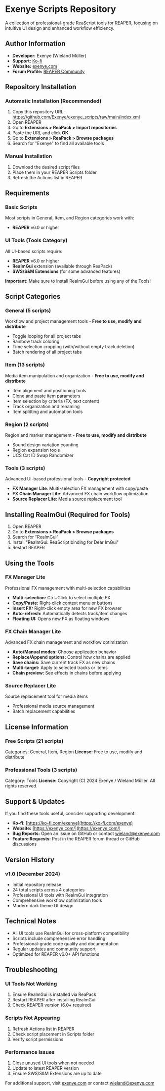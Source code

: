 # Exenye Scripts Repository

A collection of professional-grade ReaScript tools for REAPER, focusing on intuitive UI design and enhanced workflow efficiency.

## Author Information
- **Developer:** Exenye (Wieland Müller)
- **Support:** [Ko-fi](https://ko-fi.com/exenye)
- **Website:** [exenye.com](https://exenye.com/)
- **Forum Profile:** [REAPER Community](https://forum.cockos.com/member.php?u=165083)

## Repository Installation

### Automatic Installation (Recommended)
1. Copy this repository URL: https://github.com/Exenye/exenye_scripts/raw/main/index.xml
2. Open REAPER
3. Go to **Extensions > ReaPack > Import repositories**
4. Paste the URL and click **OK**
5. Go to **Extensions > ReaPack > Browse packages**
6. Search for "Exenye" to find all available tools

### Manual Installation
1. Download the desired script files
2. Place them in your REAPER Scripts folder
3. Refresh the Actions list in REAPER

## Requirements

### Basic Scripts
Most scripts in General, Item, and Region categories work with:
- **REAPER** v6.0 or higher

### UI Tools (Tools Category)
All UI-based scripts require:
- **REAPER** v6.0 or higher
- **ReaImGui** extension (available through ReaPack)
- **SWS/S&M Extensions** (for some advanced features)

**Important:** Make sure to install ReaImGui before using any of the Tools!

## Script Categories

### General (5 scripts)
Workflow and project management tools - **Free to use, modify and distribute**
- Toggle looping for all project tabs
- Rainbow track coloring
- Time selection cropping (with/without empty track deletion)
- Batch rendering of all project tabs

### Item (13 scripts)
Media item manipulation and organization - **Free to use, modify and distribute**
- Item alignment and positioning tools
- Clone and paste item parameters
- Item selection by criteria (FX, text content)
- Track organization and renaming
- Item splitting and automation tools

### Region (2 scripts)
Region and marker management - **Free to use, modify and distribute**
- Sound design variation counting
- Region expansion tools
- UCS Cat ID Swap Randomizer

### Tools (3 scripts)
Advanced UI-based professional tools - **Copyright protected**
- **FX Manager Lite**: Multi-selection FX management with copy/paste
- **FX Chain Manager Lite**: Advanced FX chain workflow optimization
- **Source Replacer Lite**: Media source replacement tool

## Installing ReaImGui (Required for Tools)
1. Open REAPER
2. Go to **Extensions > ReaPack > Browse packages**
3. Search for "ReaImGui"
4. Install "ReaImGui: ReaScript binding for Dear ImGui"
5. Restart REAPER

## Using the Tools

### FX Manager Lite
Professional FX management with multi-selection capabilities
- **Multi-selection:** Ctrl+Click to select multiple FX
- **Copy/Paste:** Right-click context menu or buttons
- **Insert FX:** Right-click empty area for new FX browser
- **Auto-refresh:** Automatically detects track/item changes
- **Floating UI:** Opens new FX as floating windows

### FX Chain Manager Lite
Advanced FX chain management and workflow optimization
- **Auto/Manual modes:** Choose application behavior
- **Replace/Append options:** Control how chains are applied
- **Save chains:** Save current track FX as new chains
- **Multi-target:** Apply to selected tracks or items
- **Chain preview:** See effects in chains before applying

### Source Replacer Lite
Source replacement tool for media items
- Professional media source management
- Batch replacement capabilities

## License Information

### Free Scripts (21 scripts)
Categories: General, Item, Region
**License:** Free to use, modify and distribute

### Professional Tools (3 scripts)  
Category: Tools
**License:** Copyright (C) 2024 Exenye / Wieland Müller. All rights reserved.

## Support & Updates

If you find these tools useful, consider supporting development:
- **Ko-fi:** [https://ko-fi.com/exenye](https://ko-fi.com/exenye)
- **Website:** [https://exenye.com/](https://exenye.com/)
- **Bug Reports:** Open an issue on GitHub or contact wieland@exenye.com
- **Feature Requests:** Post in the REAPER forum thread or GitHub discussions

## Version History

### v1.0 (December 2024)
- Initial repository release
- 24 total scripts across 4 categories
- Professional UI tools with ReaImGui integration
- Comprehensive workflow optimization tools
- Modern dark theme UI design

## Technical Notes

- All UI tools use ReaImGui for cross-platform compatibility
- Scripts include comprehensive error handling
- Professional-grade code quality and documentation
- Regular updates and community support
- Optimized for REAPER v6.0+ API functions

## Troubleshooting

### UI Tools Not Working
1. Ensure ReaImGui is installed via ReaPack
2. Restart REAPER after installing ReaImGui
3. Check REAPER version (6.0+ required)

### Scripts Not Appearing
1. Refresh Actions list in REAPER
2. Check script placement in Scripts folder
3. Verify script permissions

### Performance Issues
1. Close unused UI tools when not needed
2. Update to latest REAPER version
3. Ensure SWS/S&M Extensions are up to date

For additional support, visit [exenye.com](https://exenye.com/) or contact wieland@exenye.com
